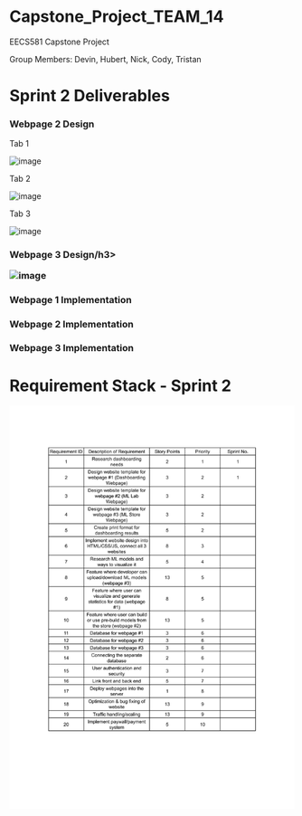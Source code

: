 # Capstone_Project_TEAM_14
EECS581 Capstone Project

Group Members: Devin, Hubert, Nick, Cody, Tristan
# Sprint 2 Deliverables 

<h3>Webpage 2 Design</h3>

Tab 1

![image](https://github.com/DevinRS/Capstone_Project/assets/103350414/6c44a1b1-7d34-4ce9-9d10-6915479b1a29)


Tab 2

![image](https://github.com/DevinRS/Capstone_Project/assets/103350414/7dfdf6bb-930b-4f3f-ba1b-ec27603c0fa3)


Tab 3

![image](https://github.com/DevinRS/Capstone_Project/assets/103350414/3eeb1a9f-47ed-440a-a911-5d9727f3c5f0)


<h3>Webpage 3 Design/h3>

![image](https://github.com/DevinRS/Capstone_Project/assets/103350414/b38c87bd-8e6e-4dce-83c0-ab215e726680)


<h3>Webpage 1 Implementation</h3>

<h3>Webpage 2 Implementation</h3>

<h3>Webpage 3 Implementation</h3>

  
# Requirement Stack - Sprint 2 

![Initial_Requirements_Stack_1-1](https://github.com/DevinRS/Capstone_Project/blob/main/Documents/png/Sprint1_Requirement_Stack.png)



